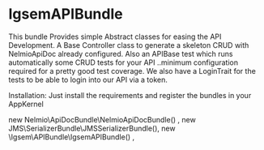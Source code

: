 IgsemAPIBundle
==============

This bundle Provides simple Abstract classes for easing the API Development. 
A Base Controller class to generate a skeleton CRUD with NelmioApiDoc already configured.
Also an APIBase test which runs automatically some CRUD tests for your API
..minimum configuration required for a pretty good test coverage. 
We also have a LoginTrait for the tests to be able to login into our API via a token.

Installation:
Just install the requirements and register the bundles in your AppKernel

new Nelmio\ApiDocBundle\NelmioApiDocBundle() ,
new JMS\SerializerBundle\JMSSerializerBundle(),
new \Igsem\APIBundle\IgsemAPIBundle() ,